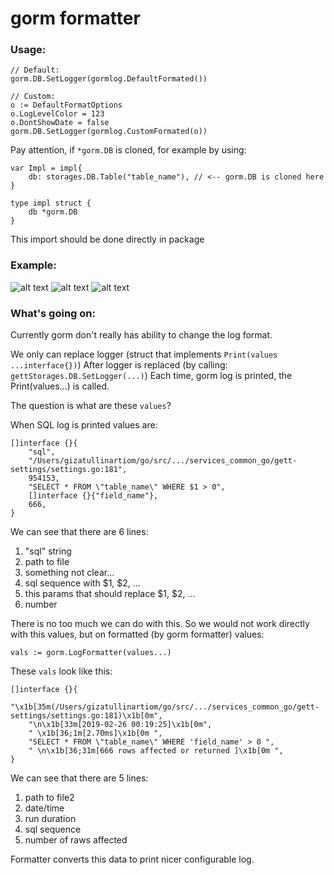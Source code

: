 # gorm formatter


### Usage:


```
// Default:
gorm.DB.SetLogger(gormlog.DefaultFormated())

// Custom:
o := DefaultFormatOptions
o.LogLevelColor = 123
o.DontShowDate = false
gorm.DB.SetLogger(gormlog.CustomFormated(o))
```


Pay attention, if `*gorm.DB` is cloned, for example by using:
```
var Impl = impl{
    db: storages.DB.Table("table_name"), // <-- gorm.DB is cloned here
}

type impl struct {
    db *gorm.DB
}
```
This import should be done directly in package


### Example:

![alt text](https://github.com/gtforge/rex_common/blob/master/gorm_log/readme_files/example.png "Example")
![alt text](https://github.com/gtforge/rex_common/blob/master/gorm_log/readme_files/example.png "Example")
![alt text](https://github.com/gtforge/rex_common/blob/master/gorm_log/readme_files/example.png "Example")


### What's going on:

Currently gorm don't really has ability to change the log format.

We only can replace logger (struct that implements `Print(values ...interface{})`)
After logger is replaced (by calling: `gettStorages.DB.SetLogger(...)`)
Each time, gorm log is printed, the  Print(values...) is called.

The question is what are these `values`?

When SQL log is printed values are:
```
[]interface {}{
    "sql",
    "/Users/gizatullinartiom/go/src/.../services_common_go/gett-settings/settings.go:181",
    954153,
    "SELECT * FROM \"table_name\" WHERE $1 > 0",
    []interface {}{"field_name"},
    666,
}
```

We can see that there are 6 lines:

1. "sql" string
2. path to file
3. something not clear...
4. sql sequence with $1, $2, ...
5. this params that should replace $1, $2, ...
6. number

There is no too much we can do with this. So we would not work directly
with this values, but on formatted (by gorm formatter) values:

```
vals := gorm.LogFormatter(values...)
```

These `vals` look like this:
```
[]interface {}{
    "\x1b[35m(/Users/gizatullinartiom/go/src/.../services_common_go/gett-settings/settings.go:181)\x1b[0m",
    "\n\x1b[33m[2019-02-26 00:19:25]\x1b[0m",
    " \x1b[36;1m[2.70ms]\x1b[0m ",
    "SELECT * FROM \"table_name\" WHERE 'field_name' > 0 ",
    " \n\x1b[36;31m[666 rows affected or returned ]\x1b[0m ",
}
```


We can see that there are 5 lines:

1. path to file2
2. date/time
3. run duration
4. sql sequence
5. number of raws affected

Formatter converts this data to print nicer configurable log.

